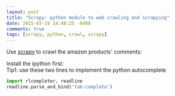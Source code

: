```yaml
---
layout: post
title: "Scrapy: python module to web crawling and scrapying"
date: 2015-03-19 14:48:25 -0400
comments: true
tags: [scrapy, python, crawl, scrapy]
---
```


Use [scrapy](http://doc.scrapy.org/en/latest/) to crawl the amazon products' comments:

Install the ipython first:   
Tip1: use these two lines to implement the python autocomplete
``` python autocomplete for python command line http://blog.e-shell.org/221
import rlcompleter, readline
readline.parse_and_bind('tab:complete')
```

<!--more-->
